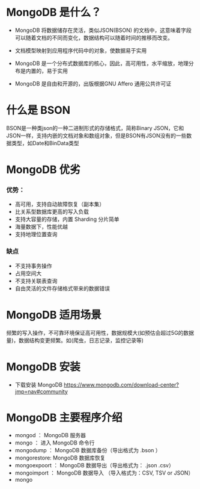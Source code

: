 # MongoDB 是什么？

* MongoDB 将数据储存在灵活，类似JSON(BSON) 的文档中，这意味着字段可以随着文档的不同而变化，数据结构可以随着时间的推移而改变。

* 文档模型映射到应用程序代码中的对象，使数据易于实用


* MongoDB 是一个分布式数据库的核心，因此，高可用性，水平缩放，地理分布是内置的，易于实用

* MongoDB 是自由和开源的，出版根据GNU Affero 通用公共许可证

# 什么是 BSON

BSON是一种类json的一种二进制形式的存储格式，简称Binary JSON，它和JSON一样，支持内嵌的文档对象和数组对象，但是BSON有JSON没有的一些数据类型，如Date和BinData类型

# MongoDB 优劣

### 优势：

* 高可用，支持自动故障恢复（副本集）
* 比关系型数据库更高的写入负载
* 支持大容量的存储，内置 Sharding 分片简单
* 海量数据下，性能优越
* 支持地理位置查询

### 缺点

* 不支持事务操作
* 占用空间大
* 不支持关联表查询
* 自由灵活的文件存储格式带来的数据错误

# MongoDB 适用场景

频繁的写入操作，不可靠环境保证高可用性，数据规模大(如预估会超过5G的数据量)，数据结构变更频繁。如(爬虫，日志记录，监控记录等)

# MongoDB 安装

* 下载安装 MongoDB https://www.mongodb.com/download-center?jmp=nav#community

# MongoDB 主要程序介绍

* mongod ： MongoDB 服务器
* mongo ： 进入 MongoDB 命令行
* mongodump ： MongoDB 数据库备份（导出格式为 .bson ）
* mongorestore: MongoDB 数据库恢复
* mongoexpoort ： MongoDB 数据导出（导出格式为： .json  .csv）
* mongoimport ： MongoDB 数据导入 （导入格式为：CSV, TSV or JSON）
* mongo
